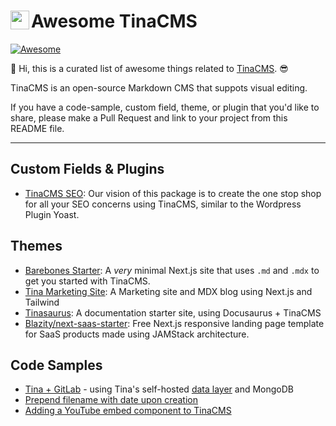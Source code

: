 # <a href="https://tina.io"><img src="tina-icon.png" align="left" width="30"></a> Awesome TinaCMS 

[![Awesome](https://awesome.re/badge-flat.svg)](https://awesome.re)  

👋 Hi, this is a curated list of awesome things related to [TinaCMS](https://tina.io). 😎

TinaCMS is an open-source Markdown CMS that suppots visual editing.

If you have a code-sample, custom field, theme, or plugin that you'd like to share, please make a Pull Request and link to your project from this README file.

---

## Custom Fields & Plugins

* [TinaCMS SEO](https://github.com/pcode-at/tinacms-seo): Our vision of this package is to create the one stop shop for all your SEO concerns using TinaCMS, similar to the Wordpress Plugin Yoast.


## Themes
* [Barebones Starter](https://github.com/tinacms/tina-barebones-starter): A *very* minimal Next.js site that uses `.md` and `.mdx` to get you started with TinaCMS. 
* [Tina Marketing Site](https://github.com/tinacms/tina-cloud-starter): A Marketing site and MDX blog using Next.js and Tailwind
* [Tinasaurus](https://github.com/tinacms/tinasaurus): A documentation starter site, using Docusaurus + TinaCMS
* [Blazity/next-saas-starter](https://github.com/Blazity/next-saas-starter): Free Next.js responsive landing page template for SaaS products made using JAMStack architecture.


## Code Samples 
* [Tina + GitLab](https://gist.github.com/Webarkitekt/915f5d303f08e617950b4348a1b4b9c2) - using Tina's self-hosted [data layer](https://github.com/tinacms/tinacms/discussions/3589) and MongoDB
* [Prepend filename with date upon creation](https://gist.github.com/scottgallant/702b50eb2f473c47ce905aa531a106e5#file-config-ts-L8-L15)
* [Adding a YouTube embed component to TinaCMS](https://www.delosian.pro/articles/adding-a-youtube-embed-component-to-tinacms)

